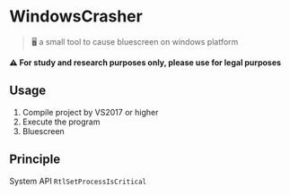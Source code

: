 # WindowsCrasher

> 🖥️ a small tool to cause bluescreen on windows platform

**⚠ For study and research purposes only, please use for legal purposes**

## Usage

1. Compile project by VS2017 or higher
2. Execute the program
3. Bluescreen

## Principle

System API `RtlSetProcessIsCritical`
